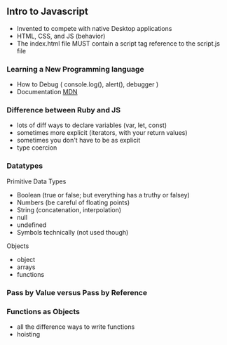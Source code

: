 ## Intro to Javascript
- Invented to compete with native Desktop applications
- HTML, CSS, and JS (behavior)
- The index.html file MUST contain a script tag reference to the script.js file

### Learning a New Programming language
- How to Debug (
  console.log(), alert(), debugger
  )
- Documentation [MDN]((https://developer.mozilla.org/en-US/))

### Difference between Ruby and JS
- lots of diff ways to declare variables (var, let, const)
- sometimes more explicit (iterators, with your return values)
- sometimes you don't have to be as explicit
- type coercion

### Datatypes

Primitive Data Types
- Boolean (true or false; but everything has a truthy or falsey)
- Numbers (be careful of floating points)
- String (concatenation, interpolation)
- null
- undefined
- Symbols technically (not used though)

Objects
- object
- arrays
- functions 


### Pass by Value versus Pass by Reference


### Functions as Objects
- all the difference ways to write functions
- hoisting
